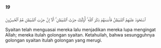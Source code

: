 ##### 19

<span class="ayah">ٱسْتَحْوَذَ عَلَيْهِمُ ٱلشَّيْطَٰنُ فَأَنسَىٰهُمْ ذِكْرَ ٱللَّهِ ۚ أُو۟لَٰٓئِكَ حِزْبُ ٱلشَّيْطَٰنِ ۚ أَلَآ إِنَّ حِزْبَ ٱلشَّيْطَٰنِ هُمُ ٱلْخَٰسِرُونَ</span>

<span class="ayah_translation">Syaitan telah menguasai mereka lalu menjadikan mereka lupa mengingat Allah; mereka itulah golongan syaitan. Ketahuilah, bahwa sesungguhnya golongan syaitan itulah golongan yang merugi.</span>
